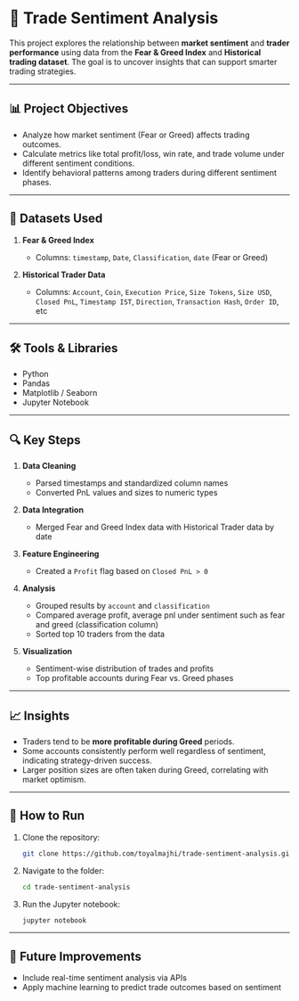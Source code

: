 # 🧠 Trade Sentiment Analysis

This project explores the relationship between **market sentiment** and **trader performance** using data from the **Fear & Greed Index** and **Historical trading dataset**. The goal is to uncover insights that can support smarter trading strategies.

---

## 📊 Project Objectives

- Analyze how market sentiment (Fear or Greed) affects trading outcomes.
- Calculate metrics like total profit/loss, win rate, and trade volume under different sentiment conditions.
- Identify behavioral patterns among traders during different sentiment phases.

---

## 📁 Datasets Used

1. **Fear & Greed Index**  
   - Columns: `timestamp`, `Date`, `Classification`, `date` (Fear or Greed)

2. **Historical Trader Data**  
   - Columns: `Account`, `Coin`, `Execution Price`, `Size Tokens`, `Size USD`, `Closed PnL`, `Timestamp IST`, `Direction`, `Transaction Hash`, `Order ID`, etc

---

## 🛠️ Tools & Libraries

- Python
- Pandas
- Matplotlib / Seaborn
- Jupyter Notebook

---

## 🔍 Key Steps

1. **Data Cleaning**
   - Parsed timestamps and standardized column names
   - Converted PnL values and sizes to numeric types

2. **Data Integration**
   - Merged Fear and Greed Index data with Historical Trader data by date

3. **Feature Engineering**
   - Created a `Profit` flag based on `Closed PnL > 0`

4. **Analysis**
   - Grouped results by `account` and `classification`
   - Compared average profit, average pnl under sentiment such as fear and greed (classification column)
   - Sorted top 10 traders from the data

5. **Visualization**
   - Sentiment-wise distribution of trades and profits
   - Top profitable accounts during Fear vs. Greed phases
     
---

## 📈 Insights

- Traders tend to be **more profitable during Greed** periods.
- Some accounts consistently perform well regardless of sentiment, indicating strategy-driven success.
- Larger position sizes are often taken during Greed, correlating with market optimism.

---

## 🚀 How to Run

1. Clone the repository:
   ```bash
   git clone https://github.com/toyalmajhi/trade-sentiment-analysis.git
   ```

2. Navigate to the folder:
   ```bash
   cd trade-sentiment-analysis
   ```

3. Run the Jupyter notebook:
   ```bash
   jupyter notebook
   ```

---

## 📌 Future Improvements

- Include real-time sentiment analysis via APIs
- Apply machine learning to predict trade outcomes based on sentiment
